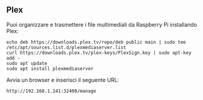 ## Plex

Puoi organizzare e trasmettere i file multimediali da Raspberry Pi installando Plex:
```
echo deb https://downloads.plex.tv/repo/deb public main | sudo tee /etc/apt/sources.list.d/plexmediaserver.list
curl https://downloads.plex.tv/plex-keys/PlexSign.key | sudo apt-key add -
sudo apt update
sudo apt install plexmediaserver
```

Avvia un browser e inserisci il seguente URL:
```
http://192.168.1.141:32400/manage
```
